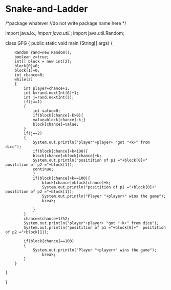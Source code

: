 # Snake-and-Ladder
/*package whatever //do not write package name here */

import java.io.*;
import java.util.*;
import java.util.Random;


class GFG {
	public static void main (String[] args) {
		
		Random rand=new Random();
		boolean z=true;
		int[] block = new int[2];
		block[0]=0;
		block[1]=0;
		int chance=0;
		while(z)
		{
		    int player=chance+1;
	        int k=rand.nextInt(6)+1;
	        int j=rand.nextInt(3);
	        if(j==1)
	        {
	            int value=0;
	            if(block[chance]-k>0){
	            value=block[chance]-k;}
	            block[chance]=value;
	        }
	        if(j==2)
	        {
	            System.out.println("player"+player+ "got "+k+" from dice");
	            if(block[chance]+k<100){
	            block[chance]=block[chance]+k;
	            System.out.println("positition of p1 ="+block[0]+"  positition of p2 ="+block[1]);
	            continue;
	            }
	            if(block[chance]+k==100){
	                block[chance]=block[chance]+k;
	                System.out.println("positition of p1 ="+block[0]+"  positition of p2 ="+block[1]);
	                System.out.println("Player "+player+" wins the game");
	                break;
	                
	            }
	        }
	        chance=(chance+1)%2;
	        System.out.println("player"+player+ "got "+k+" from dice");
	        System.out.println("positition of p1 ="+block[0]+"  positition of p2 ="+block[1]);

	        if(block[chance]==100)
	        {
	            System.out.println("Player "+player+" wins the game");
	                break;
	        }
		}
		   
	}
}
